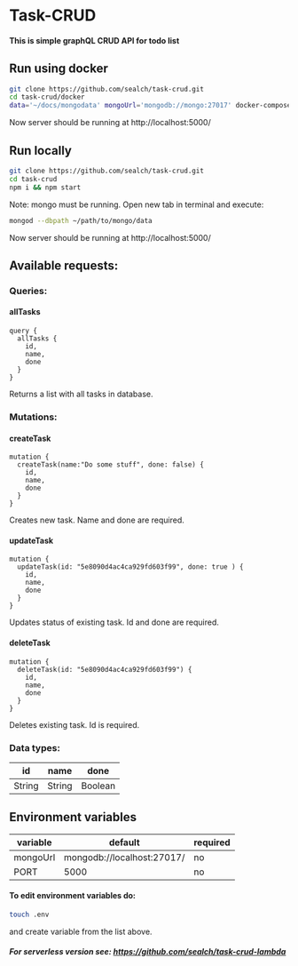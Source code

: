 # Task-CRUD

#### This is simple graphQL CRUD API for todo list

## Run using docker
```bash
git clone https://github.com/sealch/task-crud.git
cd task-crud/docker
data='~/docs/mongodata' mongoUrl='mongodb://mongo:27017' docker-compose up --build

```
Now server should be running at http://localhost:5000/


## Run locally
```bash
git clone https://github.com/sealch/task-crud.git
cd task-crud
npm i && npm start

```

Note: mongo must be running. Open new tab in terminal and execute:
```bash
mongod --dbpath ~/path/to/mongo/data

```

Now server should be running at http://localhost:5000/

## Available requests:
### Queries:
#### allTasks

```
query {
  allTasks {
    id,
    name,
    done
  }
}
```
Returns a list with all tasks in database.

### Mutations:
#### createTask

```
mutation {
  createTask(name:"Do some stuff", done: false) {
    id,
    name,
    done
  }
}
```
Creates new task. Name and done are required.

#### updateTask

```
mutation {
  updateTask(id: "5e8090d4ac4ca929fd603f99", done: true ) {
    id,
    name,
    done
  }
}
```
Updates status of existing task. Id and done are required.

#### deleteTask

```
mutation {
  deleteTask(id: "5e8090d4ac4ca929fd603f99") {
    id,
    name,
    done
  }
}
```
Deletes existing task. Id is required.

### Data types:
| id | name |  done |
| ------ | ------ | ------ |
| String | String | Boolean |

## Environment variables
| variable | default |  required |
| ------ | ------ | ------ |
| mongoUrl | mongodb://localhost:27017/ | no |
| PORT | 5000 | no |

#### To edit environment variables do:

```bash
touch .env

```
and create variable from the list above.


##### For serverless version see: https://github.com/sealch/task-crud-lambda
